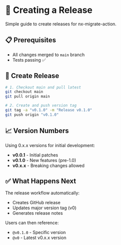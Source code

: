 # 🚀 Creating a Release

Simple guide to create releases for nx-migrate-action.

## 📋 Prerequisites

- All changes merged to `main` branch
- Tests passing ✅

## 🎯 Create Release

```bash
# 1. Checkout main and pull latest
git checkout main
git pull origin main

# 2. Create and push version tag
git tag -a "v0.1.0" -m "Release v0.1.0"
git push origin "v0.1.0"
```

## 📈 Version Numbers

Using 0.x.x versions for initial development:

- **v0.0.1** - Initial patches
- **v0.1.0** - New features (pre-1.0)
- **v0.x.x** - Breaking changes allowed

## ✅ What Happens Next

The release workflow automatically:

- Creates GitHub release
- Updates major version tag (v0)
- Generates release notes

Users can then reference:

- `@v0.1.0` - Specific version
- `@v0` - Latest v0.x.x version
